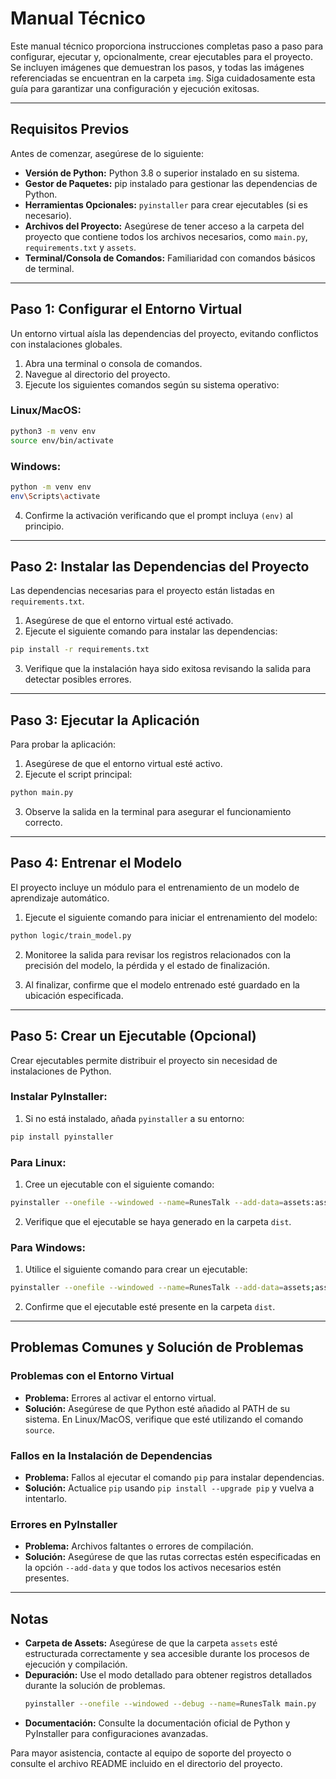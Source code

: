# Manual Técnico

Este manual técnico proporciona instrucciones completas paso a paso para configurar, ejecutar y, opcionalmente, crear ejecutables para el proyecto. Se incluyen imágenes que demuestran los pasos, y todas las imágenes referenciadas se encuentran en la carpeta `img`. Siga cuidadosamente esta guía para garantizar una configuración y ejecución exitosas.

---

## Requisitos Previos

Antes de comenzar, asegúrese de lo siguiente:

- **Versión de Python:** Python 3.8 o superior instalado en su sistema.
- **Gestor de Paquetes:** pip instalado para gestionar las dependencias de Python.
- **Herramientas Opcionales:** `pyinstaller` para crear ejecutables (si es necesario).
- **Archivos del Proyecto:** Asegúrese de tener acceso a la carpeta del proyecto que contiene todos los archivos necesarios, como `main.py`, `requirements.txt` y `assets`.
- **Terminal/Consola de Comandos:** Familiaridad con comandos básicos de terminal.

---

## Paso 1: Configurar el Entorno Virtual

Un entorno virtual aísla las dependencias del proyecto, evitando conflictos con instalaciones globales.

1. Abra una terminal o consola de comandos.
2. Navegue al directorio del proyecto.
3. Ejecute los siguientes comandos según su sistema operativo:

### Linux/MacOS:
```bash
python3 -m venv env
source env/bin/activate
```

### Windows:
```bash
python -m venv env
env\Scripts\activate
```

4. Confirme la activación verificando que el prompt incluya `(env)` al principio.

---

## Paso 2: Instalar las Dependencias del Proyecto

Las dependencias necesarias para el proyecto están listadas en `requirements.txt`.

1. Asegúrese de que el entorno virtual esté activado.
2. Ejecute el siguiente comando para instalar las dependencias:

```bash
pip install -r requirements.txt
```

3. Verifique que la instalación haya sido exitosa revisando la salida para detectar posibles errores.

---

## Paso 3: Ejecutar la Aplicación

Para probar la aplicación:

1. Asegúrese de que el entorno virtual esté activo.
2. Ejecute el script principal:

```bash
python main.py
```

3. Observe la salida en la terminal para asegurar el funcionamiento correcto.

---

## Paso 4: Entrenar el Modelo

El proyecto incluye un módulo para el entrenamiento de un modelo de aprendizaje automático.

1. Ejecute el siguiente comando para iniciar el entrenamiento del modelo:

```bash
python logic/train_model.py
```

2. Monitoree la salida para revisar los registros relacionados con la precisión del modelo, la pérdida y el estado de finalización.

3. Al finalizar, confirme que el modelo entrenado esté guardado en la ubicación especificada.

---

## Paso 5: Crear un Ejecutable (Opcional)

Crear ejecutables permite distribuir el proyecto sin necesidad de instalaciones de Python.

### Instalar PyInstaller:

1. Si no está instalado, añada `pyinstaller` a su entorno:

```bash
pip install pyinstaller
```

### Para Linux:

1. Cree un ejecutable con el siguiente comando:

```bash
pyinstaller --onefile --windowed --name=RunesTalk --add-data=assets:assets main.py
```

2. Verifique que el ejecutable se haya generado en la carpeta `dist`.

### Para Windows:

1. Utilice el siguiente comando para crear un ejecutable:

```bash
pyinstaller --onefile --windowed --name=RunesTalk --add-data=assets;assets main.py
```

2. Confirme que el ejecutable esté presente en la carpeta `dist`.

---

## Problemas Comunes y Solución de Problemas

### Problemas con el Entorno Virtual
- **Problema:** Errores al activar el entorno virtual.
- **Solución:** Asegúrese de que Python esté añadido al PATH de su sistema. En Linux/MacOS, verifique que esté utilizando el comando `source`.

### Fallos en la Instalación de Dependencias
- **Problema:** Fallos al ejecutar el comando `pip` para instalar dependencias.
- **Solución:** Actualice `pip` usando `pip install --upgrade pip` y vuelva a intentarlo.

### Errores en PyInstaller
- **Problema:** Archivos faltantes o errores de compilación.
- **Solución:** Asegúrese de que las rutas correctas estén especificadas en la opción `--add-data` y que todos los activos necesarios estén presentes.

---

## Notas

- **Carpeta de Assets:** Asegúrese de que la carpeta `assets` esté estructurada correctamente y sea accesible durante los procesos de ejecución y compilación.
- **Depuración:** Use el modo detallado para obtener registros detallados durante la solución de problemas.
  ```bash
  pyinstaller --onefile --windowed --debug --name=RunesTalk main.py
  ```
- **Documentación:** Consulte la documentación oficial de Python y PyInstaller para configuraciones avanzadas.

Para mayor asistencia, contacte al equipo de soporte del proyecto o consulte el archivo README incluido en el directorio del proyecto.